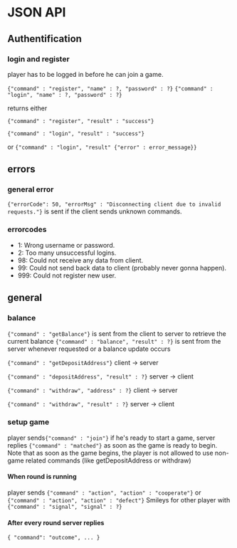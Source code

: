 # JSON API

## Authentification
### login and register
player has to be logged in before he can join a game.


`{"command" : "register", "name" : ?, "password" : ?}`
`{"command" : "login", "name" : ?, "password" : ?}`

returns either

`{"command" : "register", "result" : "success"}`

`{"command" : "login", "result" : "success"}`

or `{"command" : "login", "result" {"error" : error_message}}`

## errors
### general error
`{"errorCode": 50, "errorMsg" : "Disconnecting client due to invalid requests."}` is sent if the client sends unknown commands.
### errorcodes
* 1: Wrong username or password.
* 2: Too many unsuccessful logins.
* 98: Could not receive any data from client. 
* 99: Could not send back data to client (probably never gonna happen).
* 999: Could not register new user.

## general
### balance
`{"command" : "getBalance"}` is sent from the client to server to retrieve the current balance
`{"command" : "balance", "result" : ?}` is sent from the server whenever requested or a balance update occurs

`{"command" : "getDepositAddress"}` client -> server

`{"command" : "depositAddress", "result" : ?}` server -> client

`{"command" : "withdraw", "address" : ?}` client -> server

`{"command" : "withdraw", "result" : ?}` server -> client


### setup game
player sends`{"command" : "join"}` if he's ready to start a game,
server replies `{"command" : "matched"}` as soon as the game is ready to begin. 
Note that as soon as the game begins, the player is not allowed to use non-game related commands (like getDepositAddress or withdraw)

#### When round is running
player sends `{"command" : "action", "action" : "cooperate"}` or `{"command" : "action", "action" : "defect"}`
Smileys for other player with `{"command" : "signal", "signal" : ?}`

#### After every round server replies
`{ "command": "outcome", ... }`

